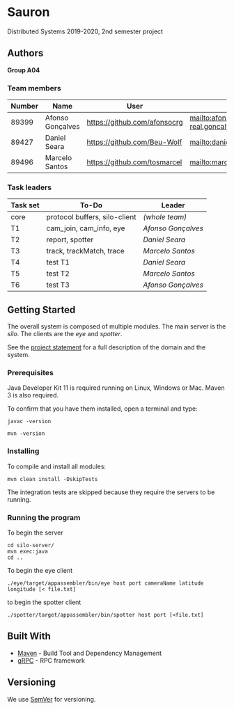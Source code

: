 # Sauron

Distributed Systems 2019-2020, 2nd semester project


## Authors

**Group A04**


### Team members


| Number | Name              | User                             | Email                                                     |
| -------|-------------------|----------------------------------| ----------------------------------------------------------|
| 89399  | Afonso Gonçalves  | <https://github.com/afonsocrg>   | <mailto:afonso.corte-real.goncalves@tecnico.ulisboa.pt>   |
| 89427  | Daniel Seara      | <https://github.com/Beu-Wolf>    | <mailto:daniel.g.seara@tecnico.ulisboa.pt>                |
| 89496  | Marcelo Santos    | <https://github.com/tosmarcel>   | <mailto:marcelocmsantos@tecnico.ulisboa.pt>               |

### Task leaders


| Task set | To-Do                         | Leader              |
| ---------|-------------------------------| --------------------|
| core     | protocol buffers, silo-client | _(whole team)_      |
| T1       | cam_join, cam_info, eye       | _Afonso Gonçalves_  |
| T2       | report, spotter               | _Daniel Seara_      |
| T3       | track, trackMatch, trace      | _Marcelo Santos_    |
| T4       | test T1                       | _Daniel Seara_      |
| T5       | test T2                       | _Marcelo Santos_    |
| T6       | test T3                       | _Afonso Gonçalves_  |


## Getting Started

The overall system is composed of multiple modules.
The main server is the _silo_.
The clients are the _eye_ and _spotter_.

See the [project statement](https://github.com/tecnico-distsys/Sauron/blob/master/README.md) for a full description of the domain and the system.

### Prerequisites

Java Developer Kit 11 is required running on Linux, Windows or Mac.
Maven 3 is also required.

To confirm that you have them installed, open a terminal and type:

```
javac -version

mvn -version
```

### Installing

To compile and install all modules:

```
mvn clean install -DskipTests
```

The integration tests are skipped because they require the servers to be running.

### Running the program

To begin the server
```
cd silo-server/
mvn exec:java
cd ..
```

To begin the eye client
```
./eye/target/appassembler/bin/eye host port cameraName latitude longitude [< file.txt]
```

to begin the spotter client
```
./spotter/target/appassembler/bin/spotter host port [<file.txt]
```

## Built With

* [Maven](https://maven.apache.org/) - Build Tool and Dependency Management
* [gRPC](https://grpc.io/) - RPC framework


## Versioning

We use [SemVer](http://semver.org/) for versioning. 
